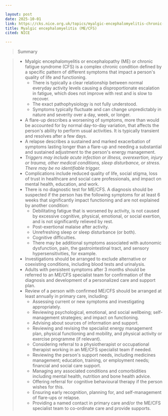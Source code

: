 ```yaml
---

layout: post
date: 2025-10-01
link: https://cks.nice.org.uk/topics/myalgic-encephalomyelitis-chronic-fatigue-syndrome-me/cfs/ 
title: Myalgic encephalomyelitis (ME/CFS) 
cited: NICE

---
```


> Summary

> - Myalgic encephalomyelitis or encephalopathy (ME) or chronic fatigue syndrome (CFS) is a complex chronic condition defined by a specific pattern of different symptoms that impact a person's quality of life and functioning.
>     - There is typically a clear relationship between normal everyday activity levels causing a disproportionate escalation in fatigue, which does not improve with rest and is slow to recover.
>     - The exact pathophysiology is not fully understood.
>     - Symptoms typically fluctuate and can change unpredictably in nature and severity over a day, week, or longer.
> - A flare-up describes a worsening of symptoms, more than would be accounted for by normal day-to-day variation, that affects the person's ability to perform usual activities. It is typically transient and resolves after a few days.
> - A relapse describes a sustained and marked exacerbation of symptoms lasting longer than a flare-up and needing a substantial and sustained adjustment to the person's energy management.
> - _Triggers may include acute infection or illness, overexertion, injury or trauma, other medical conditions, sleep disturbance, or stress. There may be no identifiable trigger._
> - Complications include reduced quality of life, social stigma, loss of trust in healthcare and social care professionals, and impact on mental health, education, and work.
> - There is no diagnostic test for ME/CFS. A diagnosis should be suspected if the person has the following symptoms for at least 6 weeks that significantly impact functioning and are not explained by another condition:
>     - Debilitating fatigue that is worsened by activity, is not caused by excessive cognitive, physical, emotional, or social exertion, and is not significantly relieved by rest.
>     - Post-exertional malaise after activity.
>     - Unrefreshing sleep or sleep disturbance (or both).
>     - Cognitive difficulties.
>     - There may be additional symptoms associated with autonomic dysfunction, pain, the gastrointestinal tract, and sensory hypersensitivities, for example.
> - Investigations should be arranged to exclude alternative or coexisting conditions, including blood tests and urinalysis.
> - Adults with persistent symptoms after 3 months should be referred to an ME/CFS specialist team for confirmation of the diagnosis and development of a personalized care and support plan.
> - Review of a person with confirmed ME/CFS should be arranged at least annually in primary care, including:
>     - Assessing current or new symptoms and investigating appropriately.
>     - Reviewing psychological, emotional, and social wellbeing; self-management strategies; and impact on functioning.
>     - Advising about sources of information and support.
>     - Reviewing and revising the specialist energy management plan, physical functioning and mobility, and physical activity or exercise programme (if relevant).
>     - Considering referral to a physiotherapist or occupational therapist working in an ME/CFS specialist team if needed.
>     - Reviewing the person's support needs, including medicines management; education, training, or employment needs; financial and social care support.
>     - Managing any associated conditions and comorbidities including mental health, nutrition and bone health advice.
>     - Offering referral for cognitive behavioural therapy if the person wishes for this.
>     - Ensuring early recognition, planning for, and self-management of flare-ups or relapse.
>     - Providing a named contact in primary care and/or the ME/CFS specialist team to co-ordinate care and provide supports.
